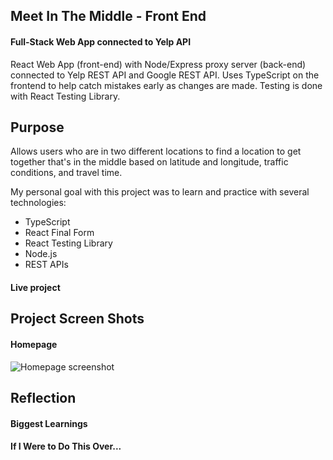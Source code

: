 ## Meet In The Middle - Front End

#### Full-Stack Web App connected to Yelp API

React Web App (front-end) with Node/Express proxy server (back-end) connected to Yelp REST API and Google REST API.  Uses TypeScript on the frontend to help catch mistakes early as changes are made.  Testing is done with React Testing Library.

## Purpose

Allows users who are in two different locations to find a location to get together that's in the middle based on latitude and longitude, traffic conditions, and travel time.

My personal goal with this project was to learn and practice with several technologies:
- TypeScript
- React Final Form
- React Testing Library
- Node.js
- REST APIs

#### Live project


## Project Screen Shots

#### Homepage
![Homepage screenshot](./public/images/homepage.png?raw=true "Homepage")

## Reflection

#### Biggest Learnings


#### If I Were to Do This Over...
